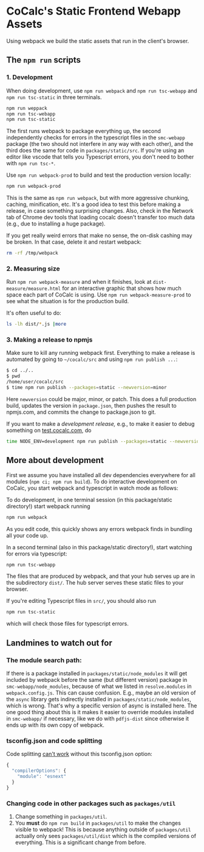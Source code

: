 # CoCalc's Static Frontend Webapp Assets

Using webpack we build the static assets that run in the client's browser.

## The `npm run` scripts

### 1. Development

When doing development, use `npm run webpack` and `npm run tsc-webapp` and `npm run tsc-static` in three terminals.

```sh
npm run weppack
npm run tsc-webapp
npm run tsc-static
```

The first runs webpack to package everything up, the second independently checks for errors in the typescript files in the `smc-webapp` package (the two should not interfere in any way with each other), and the third does the same for code in `packages/static/src`. If you're using an editor like vscode that tells you Typescript errors, you don't need to bother with `npm run tsc-*`.

Use `npm run webpack-prod` to build and test the production version locally:

```sh
npm run webpack-prod
```

This is the same as `npm run webpack`, but with more aggressive chunking, caching, minification, etc. It's a good idea to test this before making a release, in case something surprising changes.  Also, check in the Network tab of Chrome dev tools that loading cocalc doesn't transfer too much data (e.g., due to installing a huge package).

If you get really weird errors that make no sense, the on-disk cashing may be broken.  In that case, delete it and restart webpack:

```sh
rm -rf /tmp/webpack
```

### 2. Measuring size

Run `npm run webpack-measure` and when it finishes, look at `dist-measure/measure.html` for an interactive graphic that shows how much space each part of CoCalc is using.  Use `npm run webpack-measure-prod` to see what the situation is for the production build.

It's often useful to do:

```sh
ls -lh dist/*.js |more
```

### 3. Making a release to npmjs

Make sure to kill any running webpack first.  Everything to make a release is automated by going to `~/cocalc/src` and using `npm run publish ...`:

```sh
$ cd ../..
$ pwd
/home/user/cocalc/src
$ time npm run publish --packages=static --newversion=minor
```

Here `newversion` could be major, minor, or patch.  This does a full production build, updates 
the version in `package.json`, then pushes the result to npmjs.com, and commits the change 
to package.json to git.

If you want to make a _development release,_ e.g., to make it easier to debug something on [test.cocalc.com](http://test.cocalc.com), do

```sh
time NODE_ENV=development npm run publish --packages=static --newversion=minor
```

## More about development

First we assume you have installed all dev dependencies everywhere for all modules (`npm ci; npm run build`). To do interactive development on CoCalc, you start webpack and typescript in watch mode as follows:

To do development, in one terminal session (in this package/static directory!) start webpack running

```sh
npm run webpack
```

As you edit code, this quickly shows any errors webpack finds in bundling
all your code up.

In a second terminal (also in this package/static directory!), start watching for errors via typescript:

```sh
npm run tsc-webapp
```

The files that are produced by webpack, and that your hub serves up are in the subdirectory `dist/`.  The hub server serves these static files to your browser.

If you're editing Typescript files in `src/`, you should also run

```sh
npm run tsc-static
```

which will check those files for typescript errors.

## Landmines to watch out for

### The module search path:

If there is a package installed in `packages/static/node_modules` it will get included by webpack before the same (but different version) package in `smc-webapp/node_modules`, because of what we listed in `resolve.modules` in `webpack.config.js`. This can cause confusion. E.g., maybe an old version of the `async` library gets indirectly installed in `packages/static/node_modules`, which is wrong. That's why a specific version of async is installed here. The one good thing about this is it makes it easier to override modules installed in `smc-webapp/` if necessary, like we do with `pdfjs-dist` since otherwise it ends up with its own copy of webpack.

### tsconfig.json and code splitting

Code splitting [can't work](https://davidea.st/articles/webpack-typescript-code-split-wont-work) without this tsconfig.json option:

```js
{
  "compilerOptions": {
    "module": "esnext"
  }
}
```

### Changing code in other packages such as `packages/util`

1. Change something in `packages/util`.
2. You **must** do `npm run build` in `packages/util` to make the changes visible to webpack!  This is because anything outside of `packages/util` actually only sees `packages/util/dist` which is the compiled versions of everything.   This is a significant change from before.

